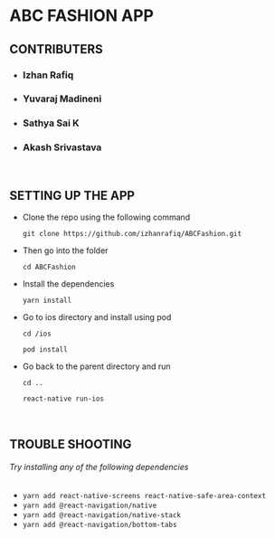 # ABC FASHION APP

## CONTRIBUTERS
- ### **Izhan Rafiq**
- ### **Yuvaraj Madineni**
- ### **Sathya Sai K**
- ### **Akash Srivastava**

<br>

## SETTING UP THE APP

- Clone the repo using the following command

	`git clone https://github.com/izhanrafiq/ABCFashion.git`

- Then go into the folder
 
	`cd ABCFashion`

- Install the dependencies

	`yarn install`

- Go to ios directory and install using pod
	
	`cd /ios`
	
	`pod install`

- Go back to the parent directory and run

    `cd ..`

    `react-native run-ios`
	
<br>	

## TROUBLE SHOOTING

###### Try installing any of the following dependencies

- `yarn add react-native-screens react-native-safe-area-context`
- `yarn add @react-navigation/native`
- `yarn add @react-navigation/native-stack`
- `yarn add @react-navigation/bottom-tabs`


